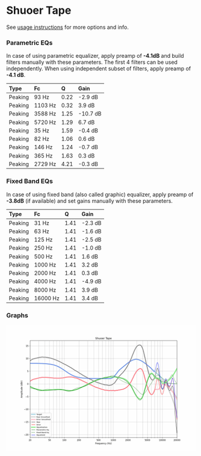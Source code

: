# Shuoer Tape
See [usage instructions](https://github.com/jaakkopasanen/AutoEq#usage) for more options and info.

### Parametric EQs
In case of using parametric equalizer, apply preamp of **-4.1dB** and build filters manually
with these parameters. The first 4 filters can be used independently.
When using independent subset of filters, apply preamp of **-4.1 dB**.

| Type    | Fc      |    Q | Gain     |
|:--------|:--------|:-----|:---------|
| Peaking | 93 Hz   | 0.22 | -2.9 dB  |
| Peaking | 1103 Hz | 0.32 | 3.9 dB   |
| Peaking | 3588 Hz | 1.25 | -10.7 dB |
| Peaking | 5720 Hz | 1.29 | 6.7 dB   |
| Peaking | 35 Hz   | 1.59 | -0.4 dB  |
| Peaking | 82 Hz   | 1.06 | 0.6 dB   |
| Peaking | 146 Hz  | 1.24 | -0.7 dB  |
| Peaking | 365 Hz  | 1.63 | 0.3 dB   |
| Peaking | 2729 Hz | 4.21 | -0.3 dB  |

### Fixed Band EQs
In case of using fixed band (also called graphic) equalizer, apply preamp of **-3.8dB**
(if available) and set gains manually with these parameters.

| Type    | Fc       |    Q | Gain    |
|:--------|:---------|:-----|:--------|
| Peaking | 31 Hz    | 1.41 | -2.3 dB |
| Peaking | 63 Hz    | 1.41 | -1.6 dB |
| Peaking | 125 Hz   | 1.41 | -2.5 dB |
| Peaking | 250 Hz   | 1.41 | -1.0 dB |
| Peaking | 500 Hz   | 1.41 | 1.6 dB  |
| Peaking | 1000 Hz  | 1.41 | 3.2 dB  |
| Peaking | 2000 Hz  | 1.41 | 0.3 dB  |
| Peaking | 4000 Hz  | 1.41 | -4.9 dB |
| Peaking | 8000 Hz  | 1.41 | 3.9 dB  |
| Peaking | 16000 Hz | 1.41 | 3.4 dB  |

### Graphs
![](./Shuoer%20Tape.png)